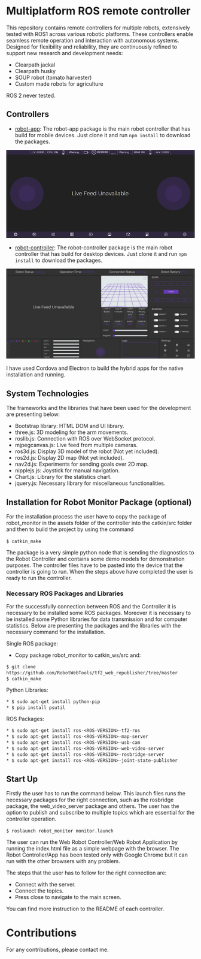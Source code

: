 # Multiplatform ROS remote controller

This repository contains remote controllers for multiple robots, extensively tested with ROS1 across various robotic platforms. These controllers enable seamless remote operation and interaction with autonomous systems. Designed for flexibility and reliability, they are continuously refined to support new research and development needs:

* Clearpath jackal
* Clearpath husky
* SOUP robot (tomato harvester)
* Custom made robots for agriculture

ROS 2 never tested.

## Controllers

* [robot-app](https://github.com/georgealexakis/multiplatform_ros_remote_controller/tree/main/robot-app): The robot-app package is the main robot controller that has build for mobile devices. Just clone it and run `npm install` to download the packages.

![Robot Application](screen-captures/mobile/1.png)

* [robot-controller](https://github.com/georgealexakis/multiplatform_ros_remote_controller/tree/main/robot-controller): The robot-controller package is the main robot controller that has build for desktop devices. Just clone it and run `npm install` to download the packages.

![Robot Controller](screen-captures/controller/1.png)

I have used Cordova and Electron to build the hybrid apps for the native installation and running.

## System Technologies

The frameworks and the libraries that have been used for the development are presenting below:
* Bootstrap library: HTML DOM and UI library.
* three.js: 3D modeling for the arm movements.
* roslib.js: Connection with ROS over WebSocket protocol.
* mjpegcanvas.js: Live feed from multiple cameras.
* ros3d.js: Display 3D model of the robot (Not yet included).
* ros2d.js: Display 2D map (Not yet included).
* nav2d.js: Experiments for sending goals over 2D map.
* nipplejs.js: Joystick for manual navigation. 
* Chart.js: Library for the statistics chart.
* jquery.js: Necessary library for miscellaneous functionalities.

## Installation for Robot Monitor Package (optional)

For the installation process the user have to copy the package of robot_monitor in the assets folder of the controller into the catkin/src folder and then to build the project by using the command 

`$ catkin_make`

The package is a very simple python node that is sending the diagnostics to the Robot Controller and contains some demo models for demonstration purposes. The controller files have to be pasted into the device that the controller is going to run. When the steps above have completed the user is ready to run the controller.

### Necessary ROS Packages and Libraries

For the successfully connection between ROS and the Controller it is necessary to be installed some ROS packages. Moreover it is necessary to be installed some Python libraries for data transmission and for computer statistics. Below are presenting the packages and the libraries with the necessary command for the installation.

Single ROS package: 

* Copy package robot_monitor to catkin_ws/src and: 
```
$ git clone https://github.com/RobotWebTools/tf2_web_republisher/tree/master
$ catkin_make
```

Python Libraries: 
```
* $ sudo apt-get install python-pip 
* $ pip install psutil
```

ROS Packages:
```
* $ sudo apt-get install ros-<ROS-VERSION>-tf2-ros 
* $ sudo apt-get install ros-<ROS-VERSION>-map-server 
* $ sudo apt-get install ros-<ROS-VERSION>-usb-cam 
* $ sudo apt-get install ros-<ROS-VERSION>-web-video-server 
* $ sudo apt-get install ros-<ROS-VERSION>-rosbridge-server 
* $ sudo apt-get install ros-<ROS-VERSION>-joint-state-publisher 
```

## Start Up 

Firstly the user has to run the command below. This launch files runs the necessary packages for the 
right connection, such as the rosbridge package, the web_video_server package and others. The user 
has the option to publish and subscribe to multiple topics which are essential for the controller 
operation.

`$ roslaunch robot_monitor monitor.launch`

The user can run the Web Robot Controller/Web Robot Application by running the index.html file as a simple webpage with the browser. The Robot Controller/App has been tested only with Google Chrome but it can run with the other browsers with any problem.

The steps that the user has to follow for the right connection are:
* Connect with the server.
* Connect the topics.
* Press close to navigate to the main screen.

You can find more instruction to the README of each controller.

# Contributions

For any contributions, please contact me.
